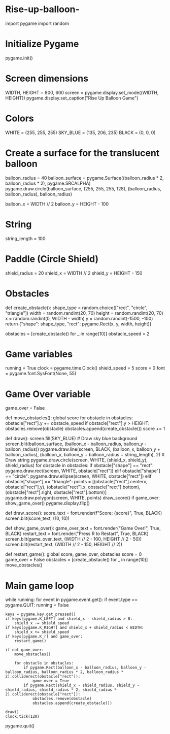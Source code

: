 # Rise-up-balloon-
import pygame
import random

# Initialize Pygame
pygame.init()

# Screen dimensions
WIDTH, HEIGHT = 800, 600
screen = pygame.display.set_mode((WIDTH, HEIGHT))
pygame.display.set_caption("Rise Up Balloon Game")

# Colors
WHITE = (255, 255, 255)
SKY_BLUE = (135, 206, 235)
BLACK = (0, 0, 0)

# Create a surface for the translucent balloon
balloon_radius = 40
balloon_surface = pygame.Surface((balloon_radius * 2, balloon_radius * 2), pygame.SRCALPHA)
pygame.draw.circle(balloon_surface, (255, 255, 255, 128), (balloon_radius, balloon_radius), balloon_radius)

balloon_x = WIDTH // 2
balloon_y = HEIGHT - 100

# String
string_length = 100

# Paddle (Circle Shield)
shield_radius = 20
shield_x = WIDTH // 2
shield_y = HEIGHT - 150

# Obstacles
def create_obstacle():
    shape_type = random.choice(["rect", "circle", "triangle"])
    width = random.randint(20, 70)
    height = random.randint(20, 70)
    x = random.randint(0, WIDTH - width)
    y = random.randint(-1500, -100)
    return {"shape": shape_type, "rect": pygame.Rect(x, y, width, height)}

obstacles = [create_obstacle() for _ in range(10)]
obstacle_speed = 2

# Game variables
running = True
clock = pygame.time.Clock()
shield_speed = 5
score = 0
font = pygame.font.SysFont(None, 55)

# Game Over variable
game_over = False

def move_obstacles():
    global score
    for obstacle in obstacles:
        obstacle["rect"].y += obstacle_speed
        if obstacle["rect"].y > HEIGHT:
            obstacles.remove(obstacle)
            obstacles.append(create_obstacle())
            score += 1

def draw():
    screen.fill(SKY_BLUE)  # Draw sky blue background
    screen.blit(balloon_surface, (balloon_x - balloon_radius, balloon_y - balloon_radius))
    pygame.draw.line(screen, BLACK, (balloon_x, balloon_y + balloon_radius), (balloon_x, balloon_y + balloon_radius + string_length), 2)  # Draw string
    pygame.draw.circle(screen, WHITE, (shield_x, shield_y), shield_radius)
    for obstacle in obstacles:
        if obstacle["shape"] == "rect":
            pygame.draw.rect(screen, WHITE, obstacle["rect"])
        elif obstacle["shape"] == "circle":
            pygame.draw.ellipse(screen, WHITE, obstacle["rect"])
        elif obstacle["shape"] == "triangle":
            points = [(obstacle["rect"].centerx, obstacle["rect"].y),
                      (obstacle["rect"].x, obstacle["rect"].bottom),
                      (obstacle["rect"].right, obstacle["rect"].bottom)]
            pygame.draw.polygon(screen, WHITE, points)
    draw_score()
    if game_over:
        show_game_over()
    pygame.display.flip()

def draw_score():
    score_text = font.render(f"Score: {score}", True, BLACK)
    screen.blit(score_text, (10, 10))

def show_game_over():
    game_over_text = font.render("Game Over!", True, BLACK)
    restart_text = font.render("Press R to Restart", True, BLACK)
    screen.blit(game_over_text, (WIDTH // 2 - 100, HEIGHT // 2 - 50))
    screen.blit(restart_text, (WIDTH // 2 - 150, HEIGHT // 2))

def restart_game():
    global score, game_over, obstacles
    score = 0
    game_over = False
    obstacles = [create_obstacle() for _ in range(10)]
    move_obstacles()

# Main game loop
while running:
    for event in pygame.event.get():
        if event.type == pygame.QUIT:
            running = False

    keys = pygame.key.get_pressed()
    if keys[pygame.K_LEFT] and shield_x - shield_radius > 0:
        shield_x -= shield_speed
    if keys[pygame.K_RIGHT] and shield_x + shield_radius < WIDTH:
        shield_x += shield_speed
    if keys[pygame.K_r] and game_over:
        restart_game()

    if not game_over:
        move_obstacles()

        for obstacle in obstacles:
            if pygame.Rect(balloon_x - balloon_radius, balloon_y - balloon_radius, balloon_radius * 2, balloon_radius * 2).colliderect(obstacle["rect"]):
                game_over = True
            if pygame.Rect(shield_x - shield_radius, shield_y - shield_radius, shield_radius * 2, shield_radius * 2).colliderect(obstacle["rect"]):
                obstacles.remove(obstacle)
                obstacles.append(create_obstacle())

    draw()
    clock.tick(120)

pygame.quit()
